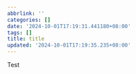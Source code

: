 ```yaml
---
abbrlink: ''
categories: []
date: '2024-10-01T17:19:31.441180+08:00'
tags: []
title: title
updated: '2024-10-01T17:19:35.235+08:00'
---
```

Test
